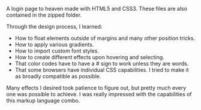 A login page to heaven made with HTML5 and CSS3. These files are also contained in the zipped folder.

Through the design process, I learned:
* How to float elements outside of margins and many other position tricks. 
* How to apply various gradients.
* How to import custom font styles.
* How to create different effects upon hovering and selecting.
* That color codes have to have a # sign to work unless they are words.
* That some browsers have individual CSS capabilities. I tried to make it as broadly compatible as possible.

Many effects I desired took patience to figure out, but pretty much every one was possible to achieve. I was really impressed with the capabilities of this markup language combo.

